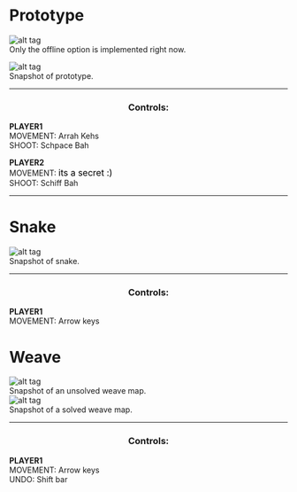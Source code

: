 # Prototype

![alt tag](https://github.com/jaewany/Game/blob/master/pics/1.png)
<br>
Only the offline option is implemented right now.

![alt tag](https://github.com/jaewany/Game/blob/master/pics/2.png)
<br>
Snapshot of prototype.
<br>

<body>
  <center>
  <hr />
    <h3>Controls:</h3>
  </center>
  
  <b>PLAYER1</b>
  <br />
  MOVEMENT:
  Arrah Kehs
  <br />
  SHOOT:
  Schpace Bah
  <p />  
  
  <b>PLAYER2</b>
  <br />
  MOVEMENT:
  <font size="3" color="black">its a secret :)</font>
  <br />
  SHOOT:
  Schiff Bah
  <hr />
</body>


# Snake

![alt tag](https://github.com/jaewany/Game/blob/master/pics/4.png)
<br>
Snapshot of snake.
<br>

<body>
  <center>
  <hr />
    <h3>Controls:</h3>
  </center>
  
  <b>PLAYER1</b>
  <br />
  MOVEMENT:
  Arrow keys
  <br />
  <p />  
</body>


# Weave

![alt tag](https://github.com/jaewany/Game/blob/master/pics/5.png)
<br>
Snapshot of an unsolved weave map.
<br>
![alt tag](https://github.com/jaewany/Game/blob/master/pics/6.png)
<br>
Snapshot of a solved weave map.
<br>

<body>
  <center>
  <hr />
    <h3>Controls:</h3>
  </center>
  
  <b>PLAYER1</b>
  <br />
  MOVEMENT:
  Arrow keys
  <br />
  UNDO: Shift bar
  <br />
  <p />  
</body>
